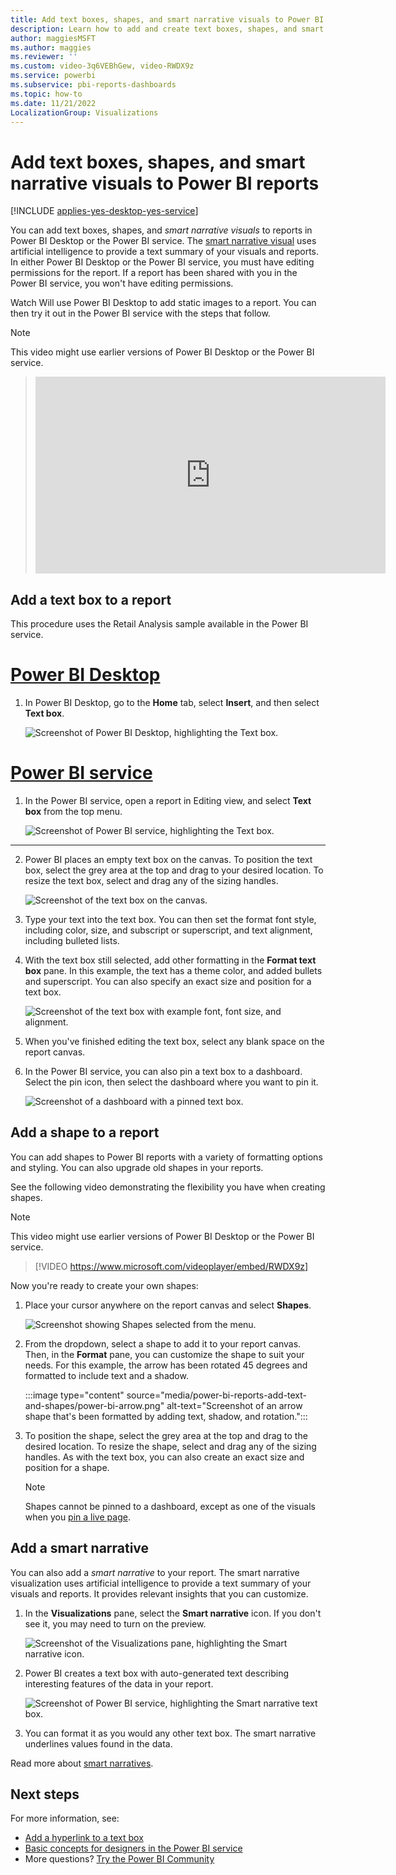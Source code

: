 ```yaml
---
title: Add text boxes, shapes, and smart narrative visuals to Power BI reports
description: Learn how to add and create text boxes, shapes, and smart narrative visuals to reports in Power BI Desktop or the Power BI service.
author: maggiesMSFT
ms.author: maggies
ms.reviewer: ''
ms.custom: video-3q6VEBhGew, video-RWDX9z
ms.service: powerbi
ms.subservice: pbi-reports-dashboards
ms.topic: how-to
ms.date: 11/21/2022
LocalizationGroup: Visualizations
---
```

# Add text boxes, shapes, and smart narrative visuals to Power BI reports

[!INCLUDE [applies-yes-desktop-yes-service](../includes/applies-yes-desktop-yes-service.md)]

You can add text boxes, shapes, and *smart narrative visuals* to reports in Power BI Desktop or the Power BI service. The [smart narrative visual](#add-a-smart-narrative) uses artificial intelligence to provide a text summary of your visuals and reports. In either Power BI Desktop or the Power BI service, you must have editing permissions for the report. If a report has been shared with you in the Power BI service, you won't have editing permissions.

Watch Will use Power BI Desktop to add static images to a report. You can then try it out in the Power BI service with the steps that follow.

> [!NOTE]  
> This video might use earlier versions of Power BI Desktop or the Power BI service.

> <iframe width="560" height="315" src="https://www.youtube.com/embed/_3q6VEBhGew" frameborder="0" allowfullscreen></iframe>
>

## Add a text box to a report

This procedure uses the Retail Analysis sample available in the Power BI service.

# [Power BI Desktop](#tab/powerbi-desktop)

1. In Power BI Desktop, go to the **Home** tab, select **Insert**, and then select **Text box**.

   ![Screenshot of Power BI Desktop, highlighting the Text box.](media/power-bi-reports-add-text-and-shapes/desktop-select-text-box.png)

# [Power BI service](#tab/powerbi-service)

1. In the Power BI service, open a report in Editing view, and select **Text box** from the top menu.

   ![Screenshot of Power BI service, highlighting the Text box.](media/power-bi-reports-add-text-and-shapes/power-bi-select-text-box.png)

---

2. Power BI places an empty text box on the canvas. To position the text box, select the grey area at the top and drag to your desired location. To resize the text box, select and drag any of the sizing handles.

   ![Screenshot of the text box on the canvas.](media/power-bi-reports-add-text-and-shapes/power-bi-position-text-box.png)

3. Type your text into the text box. You can then set the format font style, including color, size, and subscript or superscript, and text alignment, including bulleted lists.

4. With the text box still selected, add other formatting in the **Format text box** pane. In this example, the text has a theme color, and added bullets and superscript. You can also specify an exact size and position for a text box.  

   ![Screenshot of the text box with example font, font size, and alignment.](media/power-bi-reports-add-text-and-shapes/power-bi-formatting.png)

5. When you've finished editing the text box, select any blank space on the report canvas.

6. In the Power BI service, you can also pin a text box to a dashboard. Select the pin icon, then select the dashboard where you want to pin it.

   ![Screenshot of a dashboard with a pinned text box.](media/power-bi-reports-add-text-and-shapes/power-bi-pin-text-box.png)

## Add a shape to a report

You can add shapes to Power BI reports with a variety of formatting options and styling. You can also upgrade old shapes in your reports.

See the following video demonstrating the flexibility you have when creating shapes.

> [!NOTE]  
> This video might use earlier versions of Power BI Desktop or the Power BI service.

> [!VIDEO https://www.microsoft.com/videoplayer/embed/RWDX9z]
>

Now you're ready to create your own shapes:

1. Place your cursor anywhere on the report canvas and select **Shapes**.

   ![Screenshot showing Shapes selected from the menu.](media/power-bi-reports-add-text-and-shapes/power-bi-shapes.png)

2. From the dropdown, select a shape to add it to your report canvas. Then, in the **Format** pane, you can customize the shape to suit your needs. For this example, the arrow has been rotated 45 degrees and formatted to include text and a shadow.

   :::image type="content" source="media/power-bi-reports-add-text-and-shapes/power-bi-arrow.png" alt-text="Screenshot of an arrow shape that's been formatted by adding text, shadow, and rotation.":::

3. To position the shape, select the grey area at the top and drag to the desired location. To resize the shape, select and drag any of the sizing handles. As with the text box, you can also create an exact size and position for a shape.

   > [!NOTE]
   > Shapes cannot be pinned to a dashboard, except as one of the visuals when you [pin a live page](service-dashboard-pin-live-tile-from-report.md).
   >  

## Add a smart narrative

You can also add a *smart narrative* to your report. The smart narrative visualization uses artificial intelligence to provide a text summary of your visuals and reports. It provides relevant insights that you can customize.

1. In the **Visualizations** pane, select the **Smart narrative** icon. If you don't see it, you may need to turn on the preview.

    ![Screenshot of the Visualizations pane, highlighting the Smart narrative icon.](media/power-bi-reports-add-text-and-shapes/power-bi-smart-narrrative-icon.png)

2. Power BI creates a text box with auto-generated text describing interesting features of the data in your report.

    ![Screenshot of Power BI service, highlighting the Smart narrative text box.](media/power-bi-reports-add-text-and-shapes/power-bi-smart-narrrative.png)

3. You can format it as you would any other text box. The smart narrative underlines values found in the data.

Read more about [smart narratives](../visuals/power-bi-visualization-smart-narrative.md).

## Next steps

For more information, see:

* [Add a hyperlink to a text box](service-add-hyperlink-to-text-box.md)
* [Basic concepts for designers in the Power BI service](../fundamentals/service-basic-concepts.md)
* More questions? [Try the Power BI Community](https://community.powerbi.com/)

